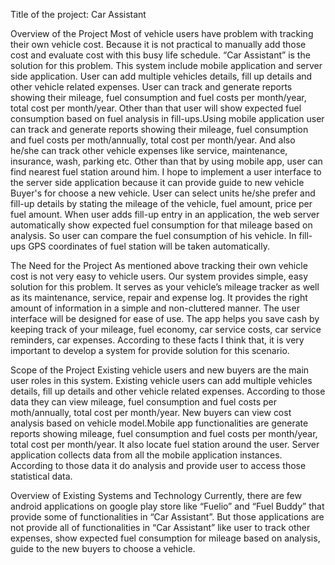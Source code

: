 Title of the project: 
Car Assistant

Overview of the Project
Most of vehicle users have problem with tracking their own vehicle cost. Because it is not practical to manually add those cost and evaluate cost with this busy life schedule. “Car Assistant” is the solution for this problem. This system include mobile application and server side application. User can add multiple vehicles details, fill up details and other vehicle related expenses. User can track and generate reports showing their mileage, fuel consumption and fuel costs per month/year, total cost per month/year. Other than that user will show expected fuel consumption based on fuel analysis in fill-ups.Using mobile application user can track and generate reports showing their mileage, fuel consumption and fuel costs per moth/annually, total cost per month/year. And also he/she can track other vehicle expenses like service, maintenance, insurance, wash, parking etc. Other than that by using mobile app, user can find nearest fuel station around him. I hope to implement a user interface to the server side application because it can provide guide to new vehicle Buyer's for choose a new vehicle. User can select units he/she prefer and fill-up details by stating the mileage of the vehicle, fuel amount, price per fuel amount. When user adds fill-up entry in an application, the web server automatically show expected fuel consumption for that mileage based on analysis. So user can compare the fuel consumption of his vehicle. In fill-ups GPS coordinates of fuel station will be taken automatically.

The Need for the Project 
As mentioned above tracking their own vehicle cost is not very easy to vehicle users. Our system provides simple, easy solution for this problem. It serves as your vehicle’s mileage tracker as well as its maintenance, service, repair and expense log. It provides the right amount of information in a simple and non-cluttered manner. The user interface will be designed for ease of use. The app helps you save cash by keeping track of your mileage, fuel economy, car service costs, car service reminders, car expenses. According to these facts I think that, it is very important to develop a system for provide solution for this scenario.

Scope of the Project
Existing vehicle users and new buyers are the main user roles in this system. Existing vehicle users can add multiple vehicles details, fill up details and other vehicle related expenses. According to those data they can view mileage, fuel consumption and fuel costs per moth/annually, total cost per month/year. New buyers can view cost analysis based on vehicle model.Mobile app functionalities are generate reports showing mileage, fuel consumption and fuel costs per month/year, total cost per month/year. It also locate fuel station around the user. Server application collects data from all the mobile application instances. According to those data it do analysis and provide user to access those statistical data.

Overview of Existing Systems and Technology
Currently, there are few android applications on google play store like “Fuelio” and “Fuel Buddy” that provide some of functionalities in “Car Assistant”. But those applications are not provide all of functionalities in “Car Assistant” like user to track other expenses, show expected fuel consumption for mileage based on analysis, guide to the new buyers to choose a vehicle.
